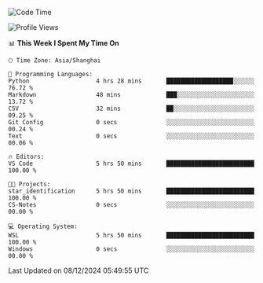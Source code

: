<!--START_SECTION:waka-->
![Code Time](http://img.shields.io/badge/Code%20Time-2%2C135%20hrs%2027%20mins-blue)

![Profile Views](http://img.shields.io/badge/Profile%20Views-2-blue)

📊 **This Week I Spent My Time On** 

```text
🕑︎ Time Zone: Asia/Shanghai

💬 Programming Languages: 
Python                   4 hrs 28 mins       ███████████████████░░░░░░   76.72 % 
Markdown                 48 mins             ███░░░░░░░░░░░░░░░░░░░░░░   13.72 % 
CSV                      32 mins             ██░░░░░░░░░░░░░░░░░░░░░░░   09.25 % 
Git Config               0 secs              ░░░░░░░░░░░░░░░░░░░░░░░░░   00.24 % 
Text                     0 secs              ░░░░░░░░░░░░░░░░░░░░░░░░░   00.06 % 

🔥 Editors: 
VS Code                  5 hrs 50 mins       █████████████████████████   100.00 % 

🐱‍💻 Projects: 
star_identification      5 hrs 50 mins       █████████████████████████   100.00 % 
CS-Notes                 0 secs              ░░░░░░░░░░░░░░░░░░░░░░░░░   00.00 % 

💻 Operating System: 
WSL                      5 hrs 50 mins       █████████████████████████   100.00 % 
Windows                  0 secs              ░░░░░░░░░░░░░░░░░░░░░░░░░   00.00 % 
```


 Last Updated on 08/12/2024 05:49:55 UTC
<!--END_SECTION:waka-->